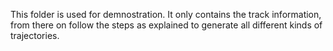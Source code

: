 This folder is used for demnostration. It only contains the track information, from there on follow the steps as explained to generate all different kinds of trajectories.